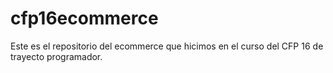 # cfp16ecommerce
Este es el repositorio del  ecommerce que hicimos en el curso del CFP 16 de trayecto programador.